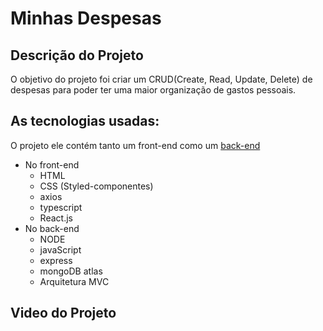 # Minhas Despesas

## Descrição do Projeto
O objetivo do projeto foi criar um CRUD(Create, Read, Update, Delete) de despesas 
para poder ter uma maior organização de gastos pessoais.

## As tecnologias usadas:
O projeto ele contém tanto um front-end como um [back-end](https://github.com/Romulo-Sergio-RE/Api-minhas-despesas)

- No front-end
    - HTML 
    - CSS (Styled-componentes)
    - axios 
    - typescript
    - React.js
- No back-end 
    - NODE
    - javaScript
    - express
    - mongoDB atlas
    - Arquitetura MVC

## Video do Projeto


